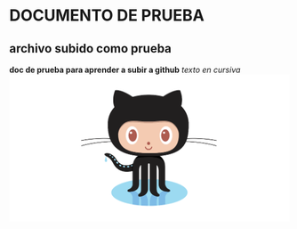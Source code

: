 # DOCUMENTO DE PRUEBA
## archivo subido como prueba
**doc de prueba para aprender a subir a github**
*texto en cursiva*
![imagen](https://github.com/Jebaal17/SWAP_2018/blob/master/pruebas/img.png)

